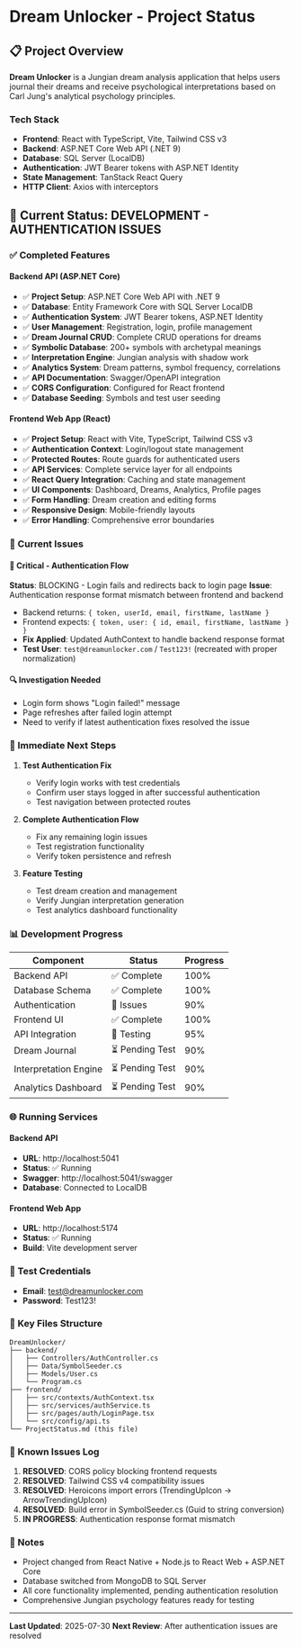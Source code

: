 # Dream Unlocker - Project Status

## 📋 Project Overview
**Dream Unlocker** is a Jungian dream analysis application that helps users journal their dreams and receive psychological interpretations based on Carl Jung's analytical psychology principles.

### Tech Stack
- **Frontend**: React with TypeScript, Vite, Tailwind CSS v3
- **Backend**: ASP.NET Core Web API (.NET 9)
- **Database**: SQL Server (LocalDB)
- **Authentication**: JWT Bearer tokens with ASP.NET Identity
- **State Management**: TanStack React Query
- **HTTP Client**: Axios with interceptors

## 🚀 Current Status: **DEVELOPMENT - AUTHENTICATION ISSUES**

### ✅ Completed Features

#### Backend API (ASP.NET Core)
- ✅ **Project Setup**: ASP.NET Core Web API with .NET 9
- ✅ **Database**: Entity Framework Core with SQL Server LocalDB
- ✅ **Authentication System**: JWT Bearer tokens, ASP.NET Identity
- ✅ **User Management**: Registration, login, profile management
- ✅ **Dream Journal CRUD**: Complete CRUD operations for dreams
- ✅ **Symbolic Database**: 200+ symbols with archetypal meanings
- ✅ **Interpretation Engine**: Jungian analysis with shadow work
- ✅ **Analytics System**: Dream patterns, symbol frequency, correlations
- ✅ **API Documentation**: Swagger/OpenAPI integration
- ✅ **CORS Configuration**: Configured for React frontend
- ✅ **Database Seeding**: Symbols and test user seeding

#### Frontend Web App (React)
- ✅ **Project Setup**: React with Vite, TypeScript, Tailwind CSS v3
- ✅ **Authentication Context**: Login/logout state management
- ✅ **Protected Routes**: Route guards for authenticated users
- ✅ **API Services**: Complete service layer for all endpoints
- ✅ **React Query Integration**: Caching and state management
- ✅ **UI Components**: Dashboard, Dreams, Analytics, Profile pages
- ✅ **Form Handling**: Dream creation and editing forms
- ✅ **Responsive Design**: Mobile-friendly layouts
- ✅ **Error Handling**: Comprehensive error boundaries

### 🔧 Current Issues

#### 🚨 Critical - Authentication Flow
**Status**: BLOCKING - Login fails and redirects back to login page
**Issue**: Authentication response format mismatch between frontend and backend
- Backend returns: `{ token, userId, email, firstName, lastName }`
- Frontend expects: `{ token, user: { id, email, firstName, lastName } }`
- **Fix Applied**: Updated AuthContext to handle backend response format
- **Test User**: `test@dreamunlocker.com` / `Test123!` (recreated with proper normalization)

#### 🔍 Investigation Needed
- Login form shows "Login failed!" message
- Page refreshes after failed login attempt
- Need to verify if latest authentication fixes resolved the issue

### 🎯 Immediate Next Steps

1. **Test Authentication Fix**
   - Verify login works with test credentials
   - Confirm user stays logged in after successful authentication
   - Test navigation between protected routes

2. **Complete Authentication Flow**
   - Fix any remaining login issues
   - Test registration functionality
   - Verify token persistence and refresh

3. **Feature Testing**
   - Test dream creation and management
   - Verify Jungian interpretation generation
   - Test analytics dashboard functionality

### 📊 Development Progress

| Component | Status | Progress |
|-----------|--------|----------|
| Backend API | ✅ Complete | 100% |
| Database Schema | ✅ Complete | 100% |
| Authentication | 🔧 Issues | 90% |
| Frontend UI | ✅ Complete | 100% |
| API Integration | 🔧 Testing | 95% |
| Dream Journal | ⏳ Pending Test | 90% |
| Interpretation Engine | ⏳ Pending Test | 90% |
| Analytics Dashboard | ⏳ Pending Test | 90% |

### 🌐 Running Services

#### Backend API
- **URL**: http://localhost:5041
- **Status**: ✅ Running
- **Swagger**: http://localhost:5041/swagger
- **Database**: Connected to LocalDB

#### Frontend Web App
- **URL**: http://localhost:5174
- **Status**: ✅ Running
- **Build**: Vite development server

### 🔑 Test Credentials
- **Email**: test@dreamunlocker.com
- **Password**: Test123!

### 📁 Key Files Structure
```
DreamUnlocker/
├── backend/
│   ├── Controllers/AuthController.cs
│   ├── Data/SymbolSeeder.cs
│   ├── Models/User.cs
│   └── Program.cs
├── frontend/
│   ├── src/contexts/AuthContext.tsx
│   ├── src/services/authService.ts
│   ├── src/pages/auth/LoginPage.tsx
│   └── src/config/api.ts
└── ProjectStatus.md (this file)
```

### 🐛 Known Issues Log
1. **RESOLVED**: CORS policy blocking frontend requests
2. **RESOLVED**: Tailwind CSS v4 compatibility issues
3. **RESOLVED**: Heroicons import errors (TrendingUpIcon → ArrowTrendingUpIcon)
4. **RESOLVED**: Build error in SymbolSeeder.cs (Guid to string conversion)
5. **IN PROGRESS**: Authentication response format mismatch

### 📝 Notes
- Project changed from React Native + Node.js to React Web + ASP.NET Core
- Database switched from MongoDB to SQL Server
- All core functionality implemented, pending authentication resolution
- Comprehensive Jungian psychology features ready for testing

---
**Last Updated**: 2025-07-30
**Next Review**: After authentication issues are resolved

